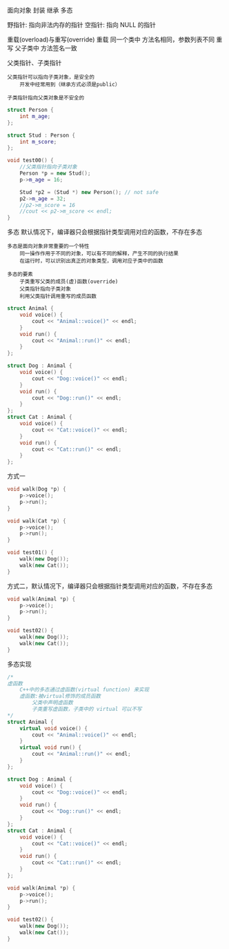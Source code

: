 

面向对象
	封装
	继承
	多态


野指针: 指向非法内存的指针
空指针: 指向 NULL 的指针


重载(overload)与重写(override)
	重载
		同一个类中
		方法名相同，参数列表不同
	重写
		父子类中
		方法签名一致


父类指针、子类指针

    父类指针可以指向子类对象，是安全的
        开发中经常用到（继承方式必须是public）

    子类指针指向父类对象是不安全的


```cpp
struct Person {
	int m_age;
};

struct Stud : Person {
	int m_score;
};

void test00() {
	//父类指针指向子类对象
	Person *p = new Stud();
	p->m_age = 16;

	Stud *p2 = (Stud *) new Person(); // not safe
	p2->m_age = 32;
	//p2->m_score = 16
	//cout << p2->m_score << endl;
}
```



多态
	默认情况下，编译器只会根据指针类型调用对应的函数，不存在多态

	多态是面向对象非常重要的一个特性
		同一操作作用于不同的对象，可以有不同的解释，产生不同的执行结果
		在运行时，可以识别出真正的对象类型，调用对应子类中的函数

	多态的要素
		子类重写父类的成员(虚)函数(override)
		父类指针指向子类对象
		利用父类指针调用重写的成员函数


```cpp
struct Animal {
	void voice() {
		cout << "Animal::voice()" << endl;
	}
	void run() {
		cout << "Animal::run()" << endl;
	}
};

struct Dog : Animal {
	void voice() {
		cout << "Dog::voice()" << endl;
	}
	void run() {
		cout << "Dog::run()" << endl;
	}
};
struct Cat : Animal {
	void voice() {
		cout << "Cat::voice()" << endl;
	}
	void run() {
		cout << "Cat::run()" << endl;
	}
};
```


方式一

```cpp
void walk(Dog *p) {
	p->voice();
	p->run();
}

void walk(Cat *p) {
	p->voice();
	p->run();
}

void test01() {
	walk(new Dog());
	walk(new Cat());
}
```


方式二，默认情况下，编译器只会根据指针类型调用对应的函数，不存在多态

```cpp
void walk(Animal *p) {
	p->voice();
	p->run();
}

void test02() {
	walk(new Dog());
	walk(new Cat());
}
```




多态实现

```cpp
/*
虚函数
	C++中的多态通过虚函数(virtual function) 来实现
	虚函数:被virtual修饰的成员函数
		父类中声明虚函数
		子类重写虚函数，子类中的 virtual 可以不写
*/
struct Animal {
	virtual void voice() {
		cout << "Animal::voice()" << endl;
	}
	virtual void run() {
		cout << "Animal::run()" << endl;
	}
};

struct Dog : Animal {
	void voice() {
		cout << "Dog::voice()" << endl;
	}
	void run() {
		cout << "Dog::run()" << endl;
	}
};
struct Cat : Animal {
	void voice() {
		cout << "Cat::voice()" << endl;
	}
	void run() {
		cout << "Cat::run()" << endl;
	}
};

void walk(Animal *p) {
	p->voice();
	p->run();
}

void test02() {
	walk(new Dog());
	walk(new Cat());
}
```
